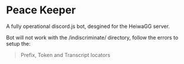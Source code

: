 # Peace Keeper
A fully operational discord.js bot, desgined for the HeiwaGG server.

Bot will not work with the /indiscriminate/ directory, follow the errors to setup the:
> Prefix,
> Token and 
> Transcript locators
